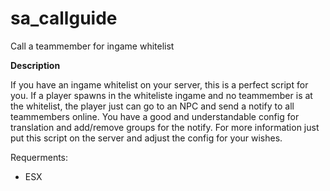 # sa_callguide
Call a teammember for ingame whitelist


**Description**

If you have an ingame whitelist on your server, this is a perfect script for you. If a player spawns in the whiteliste ingame and no teammember is at the whitelist, the player just can go to an NPC and send a notify to all teammembers online. You have a good and understandable config for translation and add/remove groups for the notify. For more information just put this script on the server and adjust the config for your wishes.

Requerments:
  - ESX
